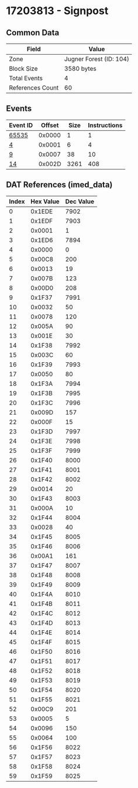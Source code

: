 # 17203813 - Signpost

## Common Data

| Field            | Value                   |
|------------------|-------------------------|
| Zone             | Jugner Forest (ID: 104) |
| Block Size       | 3580 bytes              |
| Total Events     | 4                       |
| References Count | 60                      |

## Events

| Event ID            | Offset   |   Size |   Instructions |
|---------------------|----------|--------|----------------|
| [65535](./65535.md) | 0x0000   |      1 |              1 |
| [4](./4.md)         | 0x0001   |      6 |              4 |
| [9](./9.md)         | 0x0007   |     38 |             10 |
| [14](./14.md)       | 0x002D   |   3261 |            408 |

## DAT References (imed_data)

|   Index | Hex Value   |   Dec Value |
|---------|-------------|-------------|
|       0 | 0x1EDE      |        7902 |
|       1 | 0x1EDF      |        7903 |
|       2 | 0x0001      |           1 |
|       3 | 0x1ED6      |        7894 |
|       4 | 0x0000      |           0 |
|       5 | 0x00C8      |         200 |
|       6 | 0x0013      |          19 |
|       7 | 0x007B      |         123 |
|       8 | 0x00D0      |         208 |
|       9 | 0x1F37      |        7991 |
|      10 | 0x0032      |          50 |
|      11 | 0x0078      |         120 |
|      12 | 0x005A      |          90 |
|      13 | 0x001E      |          30 |
|      14 | 0x1F38      |        7992 |
|      15 | 0x003C      |          60 |
|      16 | 0x1F39      |        7993 |
|      17 | 0x0050      |          80 |
|      18 | 0x1F3A      |        7994 |
|      19 | 0x1F3B      |        7995 |
|      20 | 0x1F3C      |        7996 |
|      21 | 0x009D      |         157 |
|      22 | 0x000F      |          15 |
|      23 | 0x1F3D      |        7997 |
|      24 | 0x1F3E      |        7998 |
|      25 | 0x1F3F      |        7999 |
|      26 | 0x1F40      |        8000 |
|      27 | 0x1F41      |        8001 |
|      28 | 0x1F42      |        8002 |
|      29 | 0x0014      |          20 |
|      30 | 0x1F43      |        8003 |
|      31 | 0x000A      |          10 |
|      32 | 0x1F44      |        8004 |
|      33 | 0x0028      |          40 |
|      34 | 0x1F45      |        8005 |
|      35 | 0x1F46      |        8006 |
|      36 | 0x00A1      |         161 |
|      37 | 0x1F47      |        8007 |
|      38 | 0x1F48      |        8008 |
|      39 | 0x1F49      |        8009 |
|      40 | 0x1F4A      |        8010 |
|      41 | 0x1F4B      |        8011 |
|      42 | 0x1F4C      |        8012 |
|      43 | 0x1F4D      |        8013 |
|      44 | 0x1F4E      |        8014 |
|      45 | 0x1F4F      |        8015 |
|      46 | 0x1F50      |        8016 |
|      47 | 0x1F51      |        8017 |
|      48 | 0x1F52      |        8018 |
|      49 | 0x1F53      |        8019 |
|      50 | 0x1F54      |        8020 |
|      51 | 0x1F55      |        8021 |
|      52 | 0x00C9      |         201 |
|      53 | 0x0005      |           5 |
|      54 | 0x0096      |         150 |
|      55 | 0x0064      |         100 |
|      56 | 0x1F56      |        8022 |
|      57 | 0x1F57      |        8023 |
|      58 | 0x1F58      |        8024 |
|      59 | 0x1F59      |        8025 |
